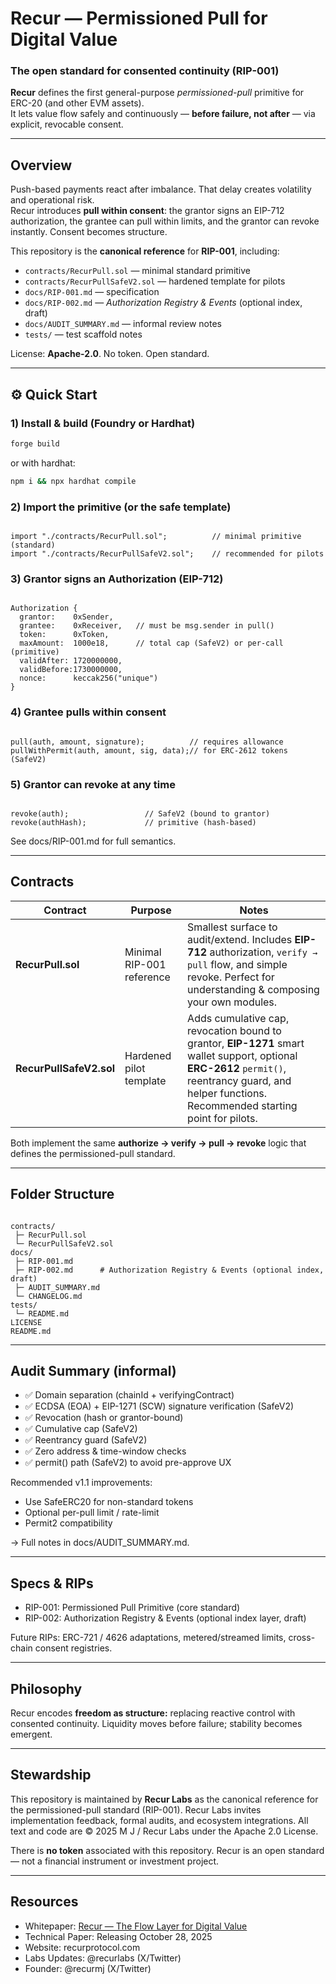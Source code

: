 # Recur — Permissioned Pull for Digital Value
### The open standard for consented continuity (RIP-001)

**Recur** defines the first general-purpose *permissioned-pull* primitive for ERC-20 (and other EVM assets).  
It lets value flow safely and continuously — **before failure, not after** — via explicit, revocable consent.

---

## Overview

Push-based payments react after imbalance. That delay creates volatility and operational risk.  
Recur introduces **pull within consent**: the grantor signs an EIP-712 authorization, the grantee can pull within limits, and the grantor can revoke instantly. Consent becomes structure.

This repository is the **canonical reference** for **RIP-001**, including:
- `contracts/RecurPull.sol` — minimal standard primitive
- `contracts/RecurPullSafeV2.sol` — hardened template for pilots
- `docs/RIP-001.md` — specification
- `docs/RIP-002.md` — *Authorization Registry & Events* (optional index, draft)
- `docs/AUDIT_SUMMARY.md` — informal review notes
- `tests/` — test scaffold notes

License: **Apache-2.0**. No token. Open standard.

---

## ⚙️ Quick Start

### 1) Install & build (Foundry or Hardhat)
```bash
forge build
```
or with hardhat: 

``` bash
npm i && npx hardhat compile
```

### 2) Import the primitive (or the safe template)

~~~

import "./contracts/RecurPull.sol";          // minimal primitive (standard)
import "./contracts/RecurPullSafeV2.sol";    // recommended for pilots

~~~

### 3) Grantor signs an Authorization (EIP-712)

~~~

Authorization {
  grantor:    0xSender,
  grantee:    0xReceiver,   // must be msg.sender in pull()
  token:      0xToken,
  maxAmount:  1000e18,      // total cap (SafeV2) or per-call (primitive)
  validAfter: 1720000000,
  validBefore:1730000000,
  nonce:      keccak256("unique")
}

~~~

### 4) Grantee pulls within consent

~~~

pull(auth, amount, signature);          // requires allowance
pullWithPermit(auth, amount, sig, data);// for ERC-2612 tokens (SafeV2)

~~~

### 5) Grantor can revoke at any time

~~~

revoke(auth);                 // SafeV2 (bound to grantor)
revoke(authHash);             // primitive (hash-based)

~~~

See docs/RIP-001.md for full semantics.

---

## Contracts

| **Contract**             | **Purpose**                 | **Notes**                                                                                                                                                                                                                                                                             |
|----------------------|-------------------------|-----------------------------------------------------------------------------------------------------------------------------------------------------------------------------------------------------------------------------------------------------------------------------------|
| **RecurPull.sol**    | Minimal RIP-001 reference | Smallest surface to audit/extend. Includes **EIP-712** authorization, `verify → pull` flow, and simple revoke. Perfect for understanding & composing your own modules.                                                                    |
| **RecurPullSafeV2.sol** | Hardened pilot template  | Adds cumulative cap, revocation bound to grantor, **EIP-1271** smart wallet support, optional **ERC-2612** `permit()`, reentrancy guard, and helper functions. Recommended starting point for pilots.                                      |

Both implement the same **authorize → verify → pull → revoke** logic that defines the permissioned-pull standard.

---

## Folder Structure

~~~

contracts/
 ├─ RecurPull.sol
 └─ RecurPullSafeV2.sol
docs/
 ├─ RIP-001.md
 ├─ RIP-002.md      # Authorization Registry & Events (optional index, draft)
 ├─ AUDIT_SUMMARY.md
 └─ CHANGELOG.md
tests/
 └─ README.md
LICENSE
README.md

~~~

---

## Audit Summary (informal)
-	✅ Domain separation (chainId + verifyingContract)  
-	✅ ECDSA (EOA) + EIP-1271 (SCW) signature verification (SafeV2)  
-	✅ Revocation (hash or grantor-bound)  
-	✅ Cumulative cap (SafeV2)  
-	✅ Reentrancy guard (SafeV2)  
-	✅ Zero address & time-window checks  
-	✅ permit() path (SafeV2) to avoid pre-approve UX  

Recommended v1.1 improvements:
-	Use SafeERC20 for non-standard tokens  
-	Optional per-pull limit / rate-limit  
-	Permit2 compatibility  

→ Full notes in docs/AUDIT_SUMMARY.md.

---

## Specs & RIPs  
	
- RIP-001: Permissioned Pull Primitive (core standard)
- RIP-002: Authorization Registry & Events (optional index layer, draft)

Future RIPs: ERC-721 / 4626 adaptations, metered/streamed limits, cross-chain consent registries.

---


## Philosophy

Recur encodes **freedom as structure:** replacing reactive control with consented continuity.
Liquidity moves before failure; stability becomes emergent.

---

## Stewardship

This repository is maintained by **Recur Labs** as the canonical reference for the permissioned-pull standard (RIP-001). 
Recur Labs invites implementation feedback, formal audits, and ecosystem integrations.
All text and code are © 2025 M J / Recur Labs under the Apache 2.0 License.

There is **no token** associated with this repository.
Recur is an open standard — not a financial instrument or investment project.

---

## Resources

- Whitepaper: [Recur — The Flow Layer for Digital Value](https://recurprotocol.com/Recur_Whitepaper_v1.0_Oct2025.pdf)
- Technical Paper: Releasing October 28, 2025
- Website: recurprotocol.com
- Labs Updates: @recurlabs (X/Twitter)
- Founder: @recurmj (X/Twitter)

